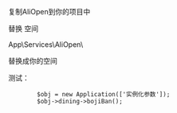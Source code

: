 复制AliOpen到你的项目中

替换  空间

App\Services\AliOpen\

替换成你的空间

测试：

````
        $obj = new Application(['实例化参数']);
        $obj->dining->bojiBan();
````

